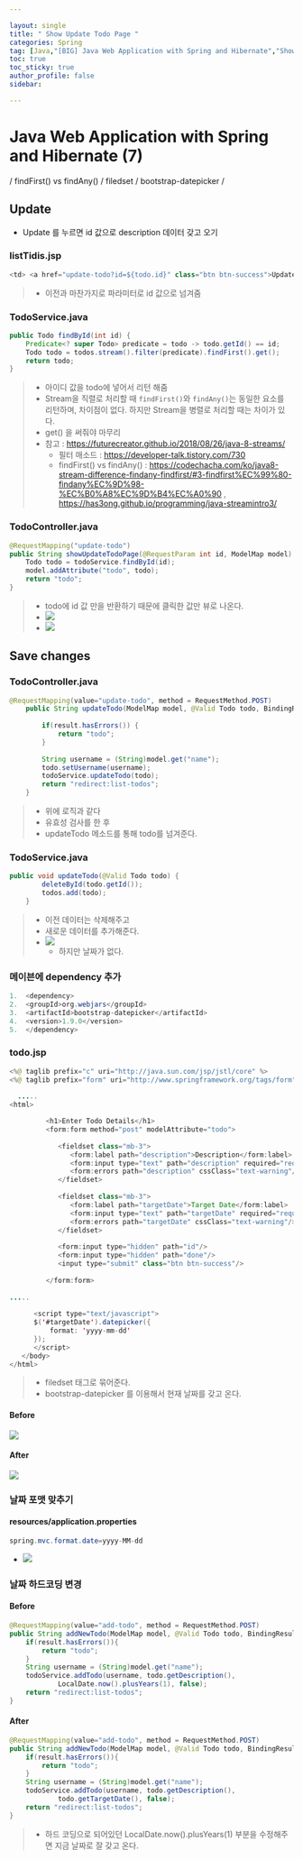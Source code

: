 ```yaml
---

layout: single
title: " Show Update Todo Page "
categories: Spring
tag: [Java,"[BIG] Java Web Application with Spring and Hibernate","Show Update Todo Page","stream().filter().findFist()","findFirst() vs findAny()","filedset","bootstrap-datepicker","스프링 날짜 포맷"]
toc: true
toc_sticky: true
author_profile: false
sidebar:

---
```

# Java Web Application with Spring and Hibernate (7)

/ findFirst() vs findAny() / filedset / bootstrap-datepicker / 

## Update

- Update 를 누르면 id 값으로 description 데이터 갖고 오기

### listTidis.jsp
```java
<td> <a href="update-todo?id=${todo.id}" class="btn btn-success">Update</a>   </td>
```
>- 이전과 마찬가지로 파라미터로 id 값으로 넘겨줌

###  TodoService.java
```java
public Todo findById(int id) {  
    Predicate<? super Todo> predicate = todo -> todo.getId() == id;  
    Todo todo = todos.stream().filter(predicate).findFirst().get();  
    return todo;  
}
```
>- 아이디 값을 todo에 넣어서 리턴 해줌
>- Stream을 직렬로 처리할 때 `findFirst()`와 `findAny()`는 동일한 요소를 리턴하며, 차이점이 없다. 하지만 Stream을 병렬로 처리할 때는 차이가 있다.
>- get() 을 써줘야 마무리
>- 참고 : https://futurecreator.github.io/2018/08/26/java-8-streams/
>	- 필터 매소드 : https://developer-talk.tistory.com/730
>	- findFirst() vs findAny() : https://codechacha.com/ko/java8-stream-difference-findany-findfirst/#3-findfirst%EC%99%80-findany%EC%9D%98-%EC%B0%A8%EC%9D%B4%EC%A0%90 , https://has3ong.github.io/programming/java-streamintro3/


### TodoController.java
```java
@RequestMapping("update-todo")  
public String showUpdateTodoPage(@RequestParam int id, ModelMap model) {  
    Todo todo = todoService.findById(id);  
    model.addAttribute("todo", todo);  
    return "todo";  
}
```
>- todo에 id 값 만을 반환하기 때문에 클릭한 값만 뷰로 나온다.
>- ![](https://i.imgur.com/Dw6u2dg.png)
>- ![](https://i.imgur.com/in60ym4.png)

## Save changes

### TodoController.java
```java
@RequestMapping(value="update-todo", method = RequestMethod.POST)
	public String updateTodo(ModelMap model, @Valid Todo todo, BindingResult result) {
		
		if(result.hasErrors()) {
			return "todo";
		}
		
		String username = (String)model.get("name");
		todo.setUsername(username);
		todoService.updateTodo(todo);
		return "redirect:list-todos";
	}
```
>- 위에 로직과 같다
>- 유효성 검사를 한 후
>- updateTodo 메소드를 통해 todo를 넘겨준다.


### TodoService.java
```java
public void updateTodo(@Valid Todo todo) {
		deleteById(todo.getId());
		todos.add(todo);
	}
```

>- 이전 데이터는 삭제해주고 
>- 새로운 데이터를 추가해준다.
>- ![](https://i.imgur.com/jcGtN6D.png)
>	- 하지만 날짜가 없다.

### 메이븐에 dependency 추가

```java
1.  <dependency>
2.  <groupId>org.webjars</groupId>
3.  <artifactId>bootstrap-datepicker</artifactId>
4.  <version>1.9.0</version>
5.  </dependency>
```

### todo.jsp
```java
<%@ taglib prefix="c" uri="http://java.sun.com/jsp/jstl/core" %>  
<%@ taglib prefix="form" uri="http://www.springframework.org/tags/form" %>  
  
  .....
<html>  

         <h1>Enter Todo Details</h1>  
         <form:form method="post" modelAttribute="todo">  
  
            <fieldset class="mb-3">  
               <form:label path="description">Description</form:label>  
               <form:input type="text" path="description" required="required"/>  
               <form:errors path="description" cssClass="text-warning"/>  
            </fieldset>  
  
            <fieldset class="mb-3">  
               <form:label path="targetDate">Target Date</form:label>  
               <form:input type="text" path="targetDate" required="required"/>  
               <form:errors path="targetDate" cssClass="text-warning"/>  
            </fieldset>  
  
            <form:input type="hidden" path="id"/>  
            <form:input type="hidden" path="done"/>  
            <input type="submit" class="btn btn-success"/>  
  
         </form:form>  
  
.....
  
      <script type="text/javascript">  
      $('#targetDate').datepicker({  
          format: 'yyyy-mm-dd'  
      });  
      </script>  
   </body>  
</html>
```

>- filedset 태그로 묶어준다.
>- bootstrap-datepicker 를 이용해서 현재 날짜를 갖고 온다.
#### Before
![](https://i.imgur.com/FINMGYC.png)

#### After
![](https://i.imgur.com/y4QZWj0.png)

### 날짜 포맷 맞추기

#### resources/application.properties
```java
spring.mvc.format.date=yyyy-MM-dd
```
- ![](https://i.imgur.com/y33mi1T.png)

### 날짜 하드코딩 변경

#### Before
```java
@RequestMapping(value="add-todo", method = RequestMethod.POST)  
public String addNewTodo(ModelMap model, @Valid Todo todo, BindingResult result) {  
    if(result.hasErrors()){  
        return "todo";  
    }  
    String username = (String)model.get("name");  
    todoService.addTodo(username, todo.getDescription(),  
            LocalDate.now().plusYears(1), false);  
    return "redirect:list-todos";  
}
```


#### After
```java
@RequestMapping(value="add-todo", method = RequestMethod.POST)  
public String addNewTodo(ModelMap model, @Valid Todo todo, BindingResult result) {  
    if(result.hasErrors()){  
        return "todo";  
    }  
    String username = (String)model.get("name");  
    todoService.addTodo(username, todo.getDescription(),  
            todo.getTargetDate(), false);  
    return "redirect:list-todos";  
}
```
>- 하드 코딩으로 되어있던 LocalDate.now().plusYears(1) 부분을 수정해주면 지금 날짜로 잘 갖고 온다.